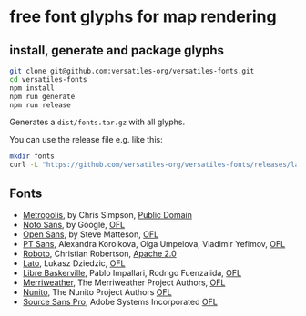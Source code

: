 # free font glyphs for map rendering

## install, generate and package glyphs

```bash
git clone git@github.com:versatiles-org/versatiles-fonts.git
cd versatiles-fonts
npm install
npm run generate
npm run release
```

Generates a `dist/fonts.tar.gz` with all glyphs.

You can use the release file e.g. like this:
```bash
mkdir fonts
curl -L "https://github.com/versatiles-org/versatiles-fonts/releases/latest/download/fonts.tar.gz" | gzip -d | tar -xf - -C ./fonts/
```

## Fonts

- [Metropolis](https://fontsarena.com/metropolis-by-chris-simpson/), by Chris Simpson, [Public Domain](https://wiki.creativecommons.org/wiki/public_domain)
- [Noto Sans](https://fonts.google.com/noto/specimen/Noto+Sans), by Google, [OFL](https://en.wikipedia.org/wiki/SIL_Open_Font_License)
- [Open Sans](https://www.opensans.com), by Steve Matteson, [OFL](https://en.wikipedia.org/wiki/SIL_Open_Font_License)
- [PT Sans](https://company.paratype.com/pt-sans-pt-serif), Alexandra Korolkova, Olga Umpelova, Vladimir Yefimov, [OFL](https://en.wikipedia.org/wiki/SIL_Open_Font_License)
- [Roboto](https://fonts.google.com/specimen/Roboto), Christian Robertson, [Apache 2.0](https://www.apache.org/licenses/LICENSE-2.0)
- [Lato](https://fonts.google.com/specimen/Lato), Lukasz Dziedzic, [OFL](https://en.wikipedia.org/wiki/SIL_Open_Font_License)
- [Libre Baskerville](https://fonts.google.com/specimen/Libre_Baskerville), Pablo Impallari, Rodrigo Fuenzalida, [OFL](https://en.wikipedia.org/wiki/SIL_Open_Font_License)
- [Merriweather](https://fonts.google.com/specimen/Merriweather), The Merriweather Project Authors, [OFL](https://en.wikipedia.org/wiki/SIL_Open_Font_License)
- [Nunito](https://fonts.google.com/specimen/Nunito), The Nunito Project Authors [OFL](https://en.wikipedia.org/wiki/SIL_Open_Font_License)
- [Source Sans Pro](https://fonts.google.com/specimen/Source_Sans_Pro), Adobe Systems Incorporated [OFL](https://en.wikipedia.org/wiki/SIL_Open_Font_License)
